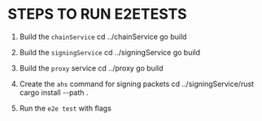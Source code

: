 # STEPS TO RUN E2ETESTS

1. Build the `chainService`
cd ../chainService
go build

2. Build the `signingService`
cd ../signingService
go build

3. Build the `proxy` service
cd ../proxy 
go build

4. Create the `ahs` command for signing packets
cd ../signingService/rust
cargo install --path .

5. Run the `e2e test` with flags
